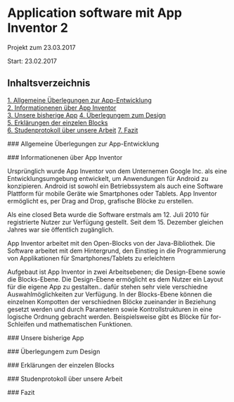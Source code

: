 # Application software mit App Inventor 2

Projekt zum 23.03.2017

Start: 23.02.2017


## Inhaltsverzeichnis

[1. Allgemeine Überlegungen zur App-Entwicklung](#1)  
[2. Informationenen über App Inventor](#2)  
[3. Unsere bisherige App](#3)
[4. Überlegungem zum Design](#4)  
[5. Erklärungen der einzelen Blocks](#5)  
[6. Studenprotokoll über unsere Arbeit](#6)
[7. Fazit](#7)


###<a name="1"></a> Allgemeine Überlegungen zur App-Entwicklung


###<a name="2"></a> Informationenen über App Inventor

Ursprünglich wurde App Inventor von dem Unternemen Google Inc. als eine Entwicklungsumgebung entwickelt, um Anwendungen für Android zu konzipieren. Android ist sowohl ein Betriebssystem als auch eine Software Plattform für mobile Geräte wie Smartphones oder Tablets. App Inventor ermöglicht es, per Drag and Drop, grafische Blöcke zu erstellen.

Als eine closed Beta wurde die Software erstmals am 12. Juli 2010 für registrierte Nutzer zur Verfügung gestellt. Seit dem 15. Dezember gleichen Jahres war sie öffentlich zugänglich. 

App Inventor arbeitet mit den Open-Blocks von der Java-Bibliothek. Die Software arbeitet mit dem Hintergrund, den Einstieg in die Programmierung von Applikationen für Smartphones/Tablets zu erleichtern 

Aufgebaut ist App Inventor in zwei Arbeitsebenen; die Design-Ebene sowie die Blocks-Ebene.
Die Design-Ebene ermöglicht es dem Nutzer ein Layout für die eigene App zu gestalten.. dafür stehen sehr viele verschiedne Auswahlmöglichkeiten zur Verfügung. In der Blocks-Ebene können die einzelnen Kompotten der verschiednen Blöcke zueinander in Beziehung gesetzt werden und durch Parametern sowie Kontrollstrukturen in eine logische Ordnung gebracht werden. Beispielsweise gibt es Blöcke für for-Schleifen und mathematischen Funktionen.

###<a name="3"></a> Unsere bisherige App


###<a name="4"></a> Überlegungem zum Design


###<a name="5"></a> Erklärungen der einzelen Blocks


###<a name="6"></a> Studenprotokoll über unsere Arbeit


###<a name="7"></a> Fazit
